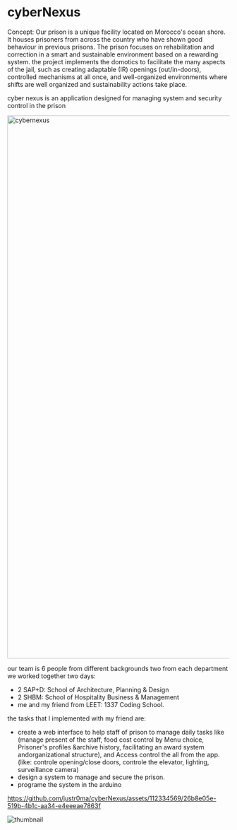 # cyberNexus

Concept:
Our prison is a unique facility located on Morocco's ocean shore. It houses prisoners from across the country who have shown good behaviour in previous prisons. The prison focuses on rehabilitation and correction in a smart and sustainable environment based on a rewarding system.
the project implements the domotics to facilitate the many aspects of the jail, such as creating adaptable (IR) openings (out/in-doors), controlled mechanisms at all once, and well-organized environments where shifts are well organized and sustainability actions take place.

cyber nexus  is an application designed for managing system and security control in the prison

<img width="1230" alt="cybernexus" src="https://github.com/justr0ma/cyberNexus/assets/112334569/61c6522c-266d-443b-86cd-61db495c094a">

our team is 6 people from different backgrounds two from each department we worked together two days:
- 2 SAP+D: School of  Architecture, Planning & Design
- 2 SHBM: School of Hospitality Business & Management
- me and my friend from LEET: 1337 Coding School.


the tasks that I implemented with my friend are:
- create a web interface to help staff of prison to manage daily tasks like (manage present of the staff, food cost control by Menu choice, Prisoner's profiles &archive history, facilitating an award system andorganizational structure), and Access control the all from the app. (like: controle opening/close doors, controle the elevator, lighting, surveillance camera)
- design a system to manage and secure the prison.
- programe the system in the arduino 



https://github.com/justr0ma/cyberNexus/assets/112334569/26b8e05e-519b-4b1c-aa34-e4eeeae7863f

![thumbnail](https://github.com/justr0ma/cyberNexus/assets/112334569/a155b5db-8c98-443b-adeb-7d0107e1a5b9)
